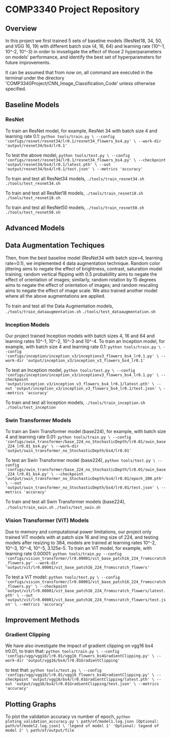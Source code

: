 # COMP3340 Project Repository

## Overview
In this project we first trained 5 sets of baseline models (ResNet18, 34, 50, and VGG 16, 19) with different batch size (4, 16, 64) and learning rate (10^-1, 10^-2, 10^-3) in order to invsetigate the effect of those 2 hyperparameters on models' performance, and identify the best set of hyperparameters for future improvements. 

It can be assumed that from now on, all command are executed in the terminal under the directory 'COMP3340Project/CNN_Image_Classification_Code' unless otherwise specified.

## Baseline Models
### ResNet
To train an ResNet model, for example, ResNet 34 with batch size 4 and learning rate 0.1:
`python tools/train.py \
	--config 'configs/resnet/resnet34/lr0.1/resnet34_flowers_bs4.py' \
	--work-dir 'output/resnet34/bs4/lr0.1'`

To test the above model,
`python tools/test.py \
    --config 'configs/resnet/resnet34/lr0.1/resnet34_flowers_bs4.py' \
    --checkpoint 'output/resnet34/bs4/lr0.1/latest.pth' \
    --out 'output/resnet34/bs4/lr0.1/test.json' \
    --metrics 'accuracy'`

To train and test all ResNet34 models,
`./tools/train_resnet34.sh`
`./tools/test_resnet34.sh`

To train and test all ResNet18 models,
`./tools/train_resnet18.sh`
`./tools/test_resnet18.sh`

To train and test all ResNet50 models,
`./tools/train_resnet50.sh`
`./tools/test_resnet50.sh`

## Advanced Models
## Data Augmentation Techiques
Then, from the best baseline model (ResNet34 with batch size=4, learning rate=0.1), we implemented 4 data augmentation technique. Random color jittering aims to negate the effect of brightness, contrast, saturation model training; random vertical flipping with 0.5 probabillity aims to negate the effect of orientation of images; similarly, random rotation by 15 degrees aims to negate the effect of orientation of images; and random rescaling aims to negate the effect of image scale. We also trained another model where all the above augmentations are applied.

To train and test all the Data Augmentation models,
`./tools/train_dataaugmentation.sh`
`./tools/test_dataaugmentation.sh`

### Inception Models
Our project trained Inception models with batch sizes 4, 16 and 64 and learning rates 10^-1, 10^-2, 10^-3 and 10^-4.
To train an Inception model, for example, with batch size 4 and learning rate 0.1:
`python tools/train.py \
	--config 'configs/inception/inception_v3/inceptionv3_flowers_bs4_lr0.1.py' \
	--work-dir 'output/inception_v3/inception_v3_flowers_bs4_lr0.1'`

To test an Inception model,
`python tools/test.py \
    --config 'configs/inception/inception_v3/inceptionv3_flowers_bs4_lr0.1.py' \
    --checkpoint 'output/inception_v3/inception_v3_flowers_bs4_lr0.1/latest.pth' \
    --out 'output/inception_v3/inception_v3_flowers_bs4_lr0.1/test.json' \
    --metrics 'accuracy'`

To train and test all Inception models,
`./tools/train_inception.sh`
`./tools/test_inception`

### Swin Transformer Models
To train an Swin Transformer model (base224), for example, with batch size 4 and learning rate 0.01:
`python tools/train.py \
	--config 'configs/swin_transformer/base_224_no_StochasticDepth/lr0.01/swin_base_224_lr0.01_bs4.py' \
	--work-dir 'output/swin_transformer_no_StochasticDepth/bs4/lr0.01'`

To test an Swin Transformer model (base224),
`python tools/test.py \
    --config 'configs/swin_transformer/base_224_no_StochasticDepth/lr0.01/swin_base_224_lr0.01_bs4.py' \
    --checkpoint 'output/swin_transformer_no_StochasticDepth/bs4/lr0.01/epoch_200.pth' \
    --out 'output/swin_transformer_no_StochasticDepth/bs4/lr0.01/test.json' \
    --metrics 'accuracy'`

To train and test all Swin Transformer models (base224),
`./tools/train_swin.sh`
`./tools/test_swin.sh`

### Vision Transformer (ViT) Models
Due to memory and computational power limitations, our project only trained ViT models with at patch size 16 and img size of 224, and testing models after resizing to 384,
models are trained at learning rates 10^-2, 10^-3, 10^-4, 10^-5, 3.125e-5.
To train an ViT model, for example, with learning rate 0.00001:
`python tools/train.py --config 'configs/vision_transformer/lr0.00001/vit_base_patch16_224_fromscratch_flowers.py' --work-dir  'output/vit/lr0.00001/vit_base_patch16_224_fromscratch_flowers'`

To test a ViT model:
`python tools/test.py \
    --config 'configs/vision_transformer/lr0.00001/vit_base_patch16_224_fromscratch_flowers.py' \
    --checkpoint 'output/vit/lr0.00001/vit_base_patch16_224_fromscratch_flowers/latest.pth' \
    --out 'output/vit/lr0.00001/vit_base_patch16_224_fromscratch_flowers/test.json' \
    --metrics 'accuracy'`

## Improvement Methods
### Gradient Clipping
We have also investigate the impact of gradient clipping on vgg16 bs4 lr0.01, 
to train that:
`python tools/train.py \
	--config 'configs/vgg/vgg16/lr0.01/vgg16_flowers_bs4GradientClipping.py' \
	--work-dir 'output/vgg16/bs4/lr0.01GradientClipping'`
 
to test that:
`python tools/test.py \
    --config 'configs/vgg/vgg16/lr0.01/vgg16_flowers_bs4GradientClipping.py' \
    --checkpoint 'output/vgg16/bs4/lr0.01GradientClipping/latest.pth' \
    --out 'output/vgg16/bs4/lr0.01GradientClipping/test.json' \
    --metrics 'accuracy'`

## Plotting Graphs
To plot the validation accuracy vs number of epoch,
`python ploting_validation_accuracy.py \
    path/of/model1.log.json [Optional: path/of/model2.log.json] \
    'legend of model 1' 'Optional: legend of model 2' \
    path/of/output/file`
